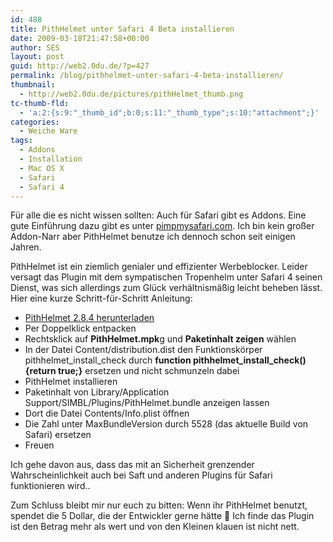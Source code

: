 ```yaml
---
id: 488
title: PithHelmet unter Safari 4 Beta installieren
date: 2009-03-18T21:47:58+00:00
author: SES
layout: post
guid: http://web2.0du.de/?p=427
permalink: /blog/pithhelmet-unter-safari-4-beta-installieren/
thumbnail:
  - http://web2.0du.de/pictures/pithHelmet_thumb.png
tc-thumb-fld:
  - 'a:2:{s:9:"_thumb_id";b:0;s:11:"_thumb_type";s:10:"attachment";}'
categories:
  - Weiche Ware
tags:
  - Addons
  - Installation
  - Mac OS X
  - Safari
  - Safari 4
---
```

Für alle die es nicht wissen sollten: Auch für Safari gibt es Addons. Eine gute Einführung dazu gibt es unter [pimpmysafari.com](http://pimpmysafari.com/). Ich bin kein großer Addon-Narr aber PithHelmet benutze ich dennoch schon seit einigen Jahren.
<img loading="lazy" alt="" src="http://web2.0du.de/pictures/pithHelmet.png" title="PithHelmet unter Safari 4"    />

PithHelmet ist ein ziemlich genialer und effizienter Werbeblocker. Leider versagt das Plugin mit dem sympatischen Tropenhelm unter Safari 4 seinen Dienst, was sich allerdings zum Glück verhältnismäßig leicht beheben lässt. Hier eine kurze Schritt-für-Schritt Anleitung:

  * [PithHelmet 2.8.4 herunterladen](http://www.culater.net/software/PithHelmet/PithHelmet.php)
  * Per Doppelklick entpacken
  * Rechtsklick auf **PithHelmet.mpk**g und **Paketinhalt zeigen** wählen
  * In der Datei Content/distribution.dist den Funktionskörper pithhelmet\_install\_check durch **function pithhelmet\_install\_check() {return true;}** ersetzen und nicht schmunzeln dabei
  * PithHelmet installieren
  * Paketinhalt von Library/Application Support/SIMBL/Plugins/PithHelmet.bundle anzeigen lassen
  * Dort die Datei Contents/Info.plist öffnen
  * Die Zahl unter MaxBundleVersion durch 5528 (das aktuelle Build von Safari) ersetzen
  * Freuen

Ich gehe davon aus, dass das mit an Sicherheit grenzender Wahrscheinlichkeit auch bei Saft und anderen Plugins für Safari funktionieren wird..

Zum Schluss bleibt mir nur euch zu bitten: Wenn ihr PithHelmet benutzt, spendet die 5 Dollar, die der Entwickler gerne hätte 🙂 Ich finde das Plugin ist den Betrag mehr als wert und von den Kleinen klauen ist nicht nett.
